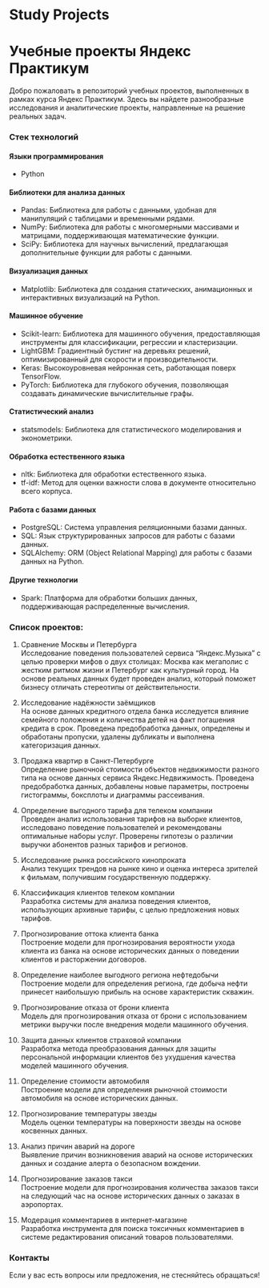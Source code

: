 # Study Projects
# Учебные проекты Яндекс Практикум

Добро пожаловать в репозиторий учебных проектов, выполненных в рамках курса Яндекс Практикум. Здесь вы найдете разнообразные исследования и аналитические проекты, направленные на решение реальных задач.

### Стек технологий

#### Языки программирования
- Python

#### Библиотеки для анализа данных
- Pandas: Библиотека для работы с данными, удобная для манипуляций с таблицами и временными рядами.
- NumPy: Библиотека для работы с многомерными массивами и матрицами, поддерживающая математические функции.
- SciPy: Библиотека для научных вычислений, предлагающая дополнительные функции для работы с данными.

#### Визуализация данных
- Matplotlib: Библиотека для создания статических, анимационных и интерактивных визуализаций на Python.

#### Машинное обучение
- Scikit-learn: Библиотека для машинного обучения, предоставляющая инструменты для классификации, регрессии и кластеризации.
- LightGBM: Градиентный бустинг на деревьях решений, оптимизированный для скорости и производительности.
- Keras: Высокоуровневая нейронная сеть, работающая поверх TensorFlow.
- PyTorch: Библиотека для глубокого обучения, позволяющая создавать динамические вычислительные графы.

#### Статистический анализ
- statsmodels: Библиотека для статистического моделирования и эконометрики.

#### Обработка естественного языка
- nltk: Библиотека для обработки естественного языка.
- tf-idf: Метод для оценки важности слова в документе относительно всего корпуса.

#### Работа с базами данных
- PostgreSQL: Система управления реляционными базами данных.
- SQL: Язык структурированных запросов для работы с базами данных.
- SQLAlchemy: ORM (Object Relational Mapping) для работы с базами данных на Python.

#### Другие технологии
- Spark: Платформа для обработки больших данных, поддерживающая распределенные вычисления.

### Список проектов:

1. Сравнение Москвы и Петербурга  
   Исследование поведения пользователей сервиса “Яндекс.Музыка” с целью проверки мифов о двух столицах: Москва как мегаполис с жестким ритмом жизни и Петербург как культурный город. На основе реальных данных будет проведен анализ, который поможет бизнесу отличать стереотипы от действительности.

2. Исследование надёжности заёмщиков  
   На основе данных кредитного отдела банка исследуется влияние семейного положения и количества детей на факт погашения кредита в срок. Проведена предобработка данных, определены и обработаны пропуски, удалены дубликаты и выполнена категоризация данных.

3. Продажа квартир в Санкт-Петербурге  
   Определение рыночной стоимости объектов недвижимости разного типа на основе данных сервиса Яндекс.Недвижимость. Проведена предобработка данных, добавлены новые параметры, построены гистограммы, боксплоты и диаграммы рассеивания.

4. Определение выгодного тарифа для телеком компании  
   Проведен анализ использования тарифов на выборке клиентов, исследовано поведение пользователей и рекомендованы оптимальные наборы услуг. Проверены гипотезы о различии выручки абонентов разных тарифов и регионов.

5. Исследование рынка российского кинопроката  
   Анализ текущих трендов на рынке кино и оценка интереса зрителей к фильмам, получившим государственную поддержку.

6. Классификация клиентов телеком компании  
   Разработка системы для анализа поведения клиентов, использующих архивные тарифы, с целью предложения новых тарифов.

7. Прогнозирование оттока клиента банка  
   Построение модели для прогнозирования вероятности ухода клиента из банка на основе исторических данных о поведении клиентов и расторжении договоров.

8. Определение наиболее выгодного региона нефтедобычи  
   Построение модели для определения региона, где добыча нефти принесет наибольшую прибыль на основе характеристик скважин.

9. Прогнозирование отказа от брони клиента  
   Модель для прогнозирования отказа от брони с использованием метрики выручки после внедрения модели машинного обучения.

10. Защита данных клиентов страховой компании  
    Разработка метода преобразования данных для защиты персональной информации клиентов без ухудшения качества моделей машинного обучения.

11. Определение стоимости автомобиля  
    Построение модели для определения рыночной стоимости автомобиля на основе исторических данных.

12. Прогнозирование температуры звезды  
    Модель оценки температуры на поверхности звезды на основе косвенных данных.

13. Анализ причин аварий на дороге  
    Выявление причин возникновения аварий на основе исторических данных и создание алерта о безопасном вождении.

14. Прогнозирование заказов такси  
    Построение модели для прогнозирования количества заказов такси на следующий час на основе исторических данных о заказах в аэропортах.

15. Модерация комментариев в интернет-магазине  
    Разработка инструмента для поиска токсичных комментариев в системе редактирования описаний товаров пользователями.

### Контакты
Если у вас есть вопросы или предложения, не стесняйтесь обращаться!

